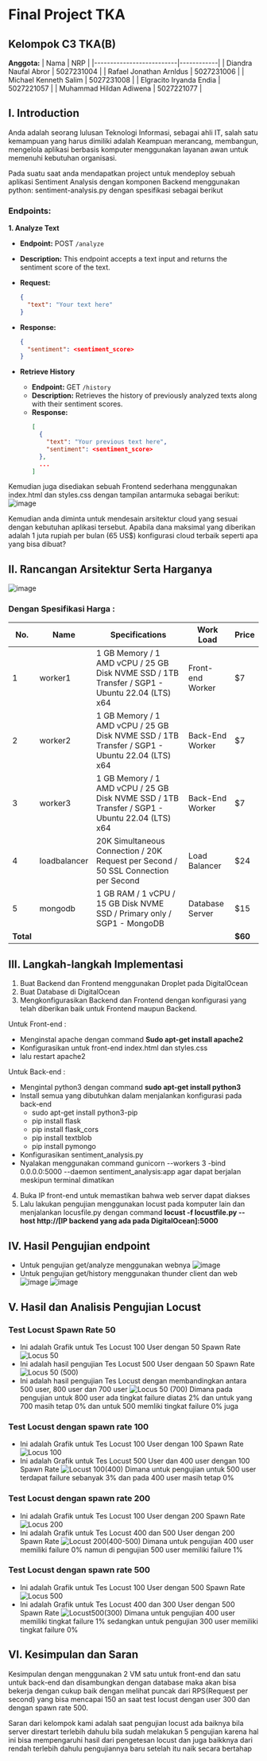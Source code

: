 # Final Project TKA 

## Kelompok C3 TKA(B)

**Anggota:**
| Nama                     | NRP        |
|--------------------------|------------|
| Diandra Naufal Abror     | 5027231004 |
| Rafael Jonathan Arnldus  | 5027231006 |
| Michael Kenneth Salim    | 5027231008 |
| Elgracito Iryanda Endia  | 5027221057 |
| Muhammad Hildan Adiwena  | 5027221077 |

## I. Introduction
Anda adalah seorang lulusan Teknologi Informasi, sebagai ahli IT, salah satu kemampuan yang harus dimiliki adalah Keampuan merancang, membangun, mengelola aplikasi berbasis komputer menggunakan layanan awan untuk memenuhi kebutuhan organisasi.

Pada suatu saat anda mendapatkan project untuk mendeploy sebuah aplikasi Sentiment Analysis dengan komponen Backend menggunakan python: sentiment-analysis.py dengan spesifikasi sebagai berikut 

### Endpoints:
**1. Analyze Text**
  - **Endpoint:** POST `/analyze`
  - **Description:** This endpoint accepts a text input and returns the sentiment score of the text.
  - **Request:**
    ```json
    {
      "text": "Your text here"
    }
    ```
  - **Response:**
    ```json
    {
      "sentiment": <sentiment_score>
    }
    ```

- **Retrieve History**
  - **Endpoint:** GET `/history`
  - **Description:** Retrieves the history of previously analyzed texts along with their sentiment scores.
  - **Response:**
    ```json
    [
      {
        "text": "Your previous text here",
        "sentiment": <sentiment_score>
      },
      ...
    ]
    ```

Kemudian juga disediakan sebuah Frontend sederhana menggunakan index.html dan styles.css dengan tampilan antarmuka sebagai berikut: 
![image](https://github.com/RafaelJonathanA/FP-TKA-C3/assets/150375098/54bfcb8c-8d63-4c59-986a-f73d09bda5cf)

Kemudian anda diminta untuk mendesain arsitektur cloud yang sesuai dengan kebutuhan aplikasi tersebut. Apabila dana maksimal yang diberikan adalah 1 juta rupiah per bulan (65 US$) konfigurasi cloud terbaik seperti apa yang bisa dibuat?

## II. Rancangan Arsitektur Serta Harganya 
![image](https://github.com/RafaelJonathanA/FP-TKA-C3/assets/150375098/2d2a4ab8-4d3e-4ce4-a213-3301154a9706)

### Dengan Spesifikasi Harga : 

| No. | Name         | Specifications                                                                      | Work Load            | Price |
|-----|--------------|-------------------------------------------------------------------------------------|----------------------|-------|
| 1   | worker1      | 1 GB Memory / 1 AMD vCPU / 25 GB Disk NVME SSD / 1TB Transfer / SGP1 - Ubuntu 22.04 (LTS) x64 | Front-end Worker      | $7    |
| 2   | worker2      | 1 GB Memory / 1 AMD vCPU / 25 GB Disk NVME SSD / 1TB Transfer / SGP1 - Ubuntu 22.04 (LTS) x64 | Back-End Worker   | $7    |
| 3   | worker3      | 1 GB Memory / 1 AMD vCPU / 25 GB Disk NVME SSD / 1TB Transfer / SGP1 - Ubuntu 22.04 (LTS) x64 | Back-End Worker   | $7    |
| 4   | loadbalancer  | 20K Simultaneous Connection / 20K Request per Second / 50 SSL Connection per Second          | Load Balancer      | $24   |
| 5   | mongodb      | 1 GB RAM / 1 vCPU / 15 GB Disk NVME SSD / Primary only / SGP1 - MongoDB             | Database Server      | $15   |
|**Total**     |     |        |        | **$60**|


## III. Langkah-langkah Implementasi 
1. Buat Backend dan Frontend menggunakan Droplet pada DigitalOcean 
2. Buat Database di DigitalOcean 
3. Mengkonfigurasikan Backend dan Frontend dengan konfigurasi yang telah diberikan baik untuk Frontend maupun Backend. 

Untuk Front-end : 
-  Menginstal apache dengan command **Sudo apt-get install apache2**
- Konfigurasikan untuk front-end index.html dan styles.css 
- lalu restart apache2

Untuk Back-end :
- Mengintal python3 dengan command **sudo apt-get install python3** 
- Install semua yang dibutuhkan dalam menjalankan konfigurasi pada back-end 
    - sudo apt-get install python3-pip 
    - pip install flask
    - pip install flask_cors
    - pip install textblob
    - pip install pymongo
- Konfigurasikan sentiment_analysis.py
- Nyalakan menggunakan command gunicorn --workers 3 -bind 0.0.0.0:5000 --daemon sentiment_analysis:app agar dapat berjalan meskipun terminal dimatikan
4. Buka IP front-end untuk memastikan bahwa web server dapat diakses
5. Lalu lakukan pengujian menggunakan locust pada komputer lain dan menjalankan locusfile.py dengan command **locust -f locustfile.py --host http://[IP backend yang ada pada DigitalOcean]:5000**

## IV. Hasil Pengujian endpoint 
- Untuk pengujian get/analyze menggunakan webnya 
![image](https://github.com/RafaelJonathanA/FP-TKA-C3/assets/150375098/ab420cc3-6b50-4ece-b3cc-a315c0eb823f)
- Untuk pengujian get/history menggunakan thunder client dan web 
![image](https://github.com/RafaelJonathanA/FP-TKA-C3/assets/150375098/1a649765-0b54-497c-abdd-bede31641226)
![image](https://github.com/RafaelJonathanA/FP-TKA-C3/assets/150375098/1412b1fe-4aea-4d05-8740-d20e565d4d66)

## V. Hasil dan Analisis Pengujian Locust 
### Test Locust Spawn Rate 50
- Ini adalah Grafik untuk Tes Locust 100 User dengan 50 Spawn Rate 
![Locus 50](https://github.com/RafaelJonathanA/FP-TKA-C3/assets/150375098/b8995a63-eb95-4129-a6d7-eee120029620)
- Ini adalah hasil pengujian Tes Locust 500 User dengaan 50 Spawn Rate
![Locus 50 (500)](https://github.com/RafaelJonathanA/FP-TKA-C3/assets/150375098/82738be1-fb2c-481c-852d-a396d84332c2)
- Ini adalah hasil pengujian Tes Locust dengan membandingkan antara 500 user, 800 user dan 700 user 
![Locus 50 (700)](https://github.com/RafaelJonathanA/FP-TKA-C3/assets/150375098/f69f20e9-e5a2-4688-ae8e-1089f46095a4)
Dimana pada pengujian untuk 800 user ada tingkat failure diatas 2% dan untuk yang 700 masih tetap 0% dan untuk 500 memliki tingkat failure 0% juga 

### Test Locust dengan spawn rate 100
- Ini adalah Grafik untuk Tes Locust 100 User dengan 100 Spawn Rate 
![Locus 100](https://github.com/RafaelJonathanA/FP-TKA-C3/assets/150375098/d668a8f9-fd93-48c5-8c16-90287a0f3888) 
- Ini adalah Grafik untuk Tes Locust 500 User dan 400 user dengan 100 Spawn Rate 
![Locust 100(400)](https://github.com/RafaelJonathanA/FP-TKA-C3/assets/150375098/0aecd082-c300-41b6-b062-d78794720342)
Dimana untuk pengujian untuk 500 user terdapat failure sebanyak 3% dan pada 400 user masih tetap 0% 

### Test Locust dengan spawn rate 200
- Ini adalah Grafik untuk Tes Locust 100 User dengan 200 Spawn Rate 
![Locus 200](https://github.com/RafaelJonathanA/FP-TKA-C3/assets/150375098/16177525-9b83-4e35-a46e-2e14224b0e68)
- Ini adalah Grafik untuk Tes Locust 400 dan 500 User dengan 200 Spawn Rate
![Locust 200(400-500)](https://github.com/RafaelJonathanA/FP-TKA-C3/assets/150375098/c993c775-4907-4775-8fac-96debe6bf35e)
Dimana untuk pengujian 400 user memiliki failure 0% namun di pengujian 500 user memiliki failure 1% 

### Test Locust dengan spawn rate 500 
- Ini adalah Grafik untuk Tes Locust 100 User dengan 500 Spawn Rate 
![Locus 500](https://github.com/RafaelJonathanA/FP-TKA-C3/assets/150375098/fa9748c4-b84a-40a3-ae6b-2ac501a759e9)
- Ini adalah Grafik untuk Tes Locust 400 dan 300 User dengan 500 Spawn Rate 
![Locust500(300)](https://github.com/RafaelJonathanA/FP-TKA-C3/assets/150375098/de652363-830b-47d2-aac8-f4ef8f743012)
Dimana untuk pengujian 400 user memiliki tingkat failure 1% sedangkan untuk pengujian 300 user memiliki tingkat  failure 0% 

## VI. Kesimpulan dan Saran 
Kesimpulan dengan menggunakan 2 VM satu untuk front-end dan satu untuk back-end dan disambungkan dengan database maka akan bisa bekerja dengan cukup baik dengan melihat puncak dari RPS(Request per second) yang bisa mencapai 150 an saat test locust dengan user 300 dan dengan spawn rate 500. 

Saran dari kelompok kami adalah saat pengujian locust ada baiknya bila server direstart terlebih dahulu bila sudah melakukan 5 pengujian karena hal ini bisa mempengaruhi hasil dari pengetesan locust dan juga baikknya dari rendah terlebih dahulu pengujiannya baru setelah itu naik secara bertahap 
